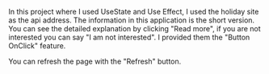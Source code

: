 In this project where I used UseState and Use Effect, I used the holiday site as the api address. The information in this application is the short version. You can see the detailed explanation by clicking "Read more", if you are not interested you can say "I am not interested". I provided them the "Button OnClick" feature.

You can refresh the page with the "Refresh" button.